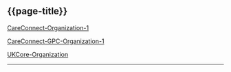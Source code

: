 ## {{page-title}}

<i class="fa fa-link"></i> [CareConnect-Organization-1](https://fhir.hl7.org.uk/STU3/StructureDefinition/CareConnect-Organization-1)

<i class="fa fa-link"></i> [CareConnect-GPC-Organization-1](https://fhir.nhs.uk/STU3/StructureDefinition/CareConnect-GPC-Organization-1)

<i class="fa fa-link"></i> [UKCore-Organization](https://simplifier.net/guide/uk-core-implementation-guide-stu3-sequence/Home/ProfilesandExtensions/Profile-UKCore-Organization)

---